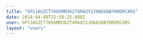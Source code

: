 ```yaml
---
title: "SP116GZCT7KHSMMJK2T4R6QY2J06EG0B7HRDRCXRS"
date: 2024-04-08T22:58:25.088Z
user: SP116GZCT7KHSMMJK2T4R6QY2J06EG0B7HRDRCXRS
layout: "users"
---
```

    